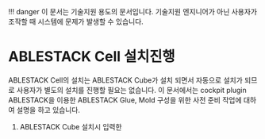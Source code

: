 !!! danger
    이 문서는 기술지원 용도의 문서입니다. 기술지원 엔지니어가 아닌 사용자가 조작할 때 시스템에 문제가 발생할 수 있습니다.

# ABLESTACK Cell 설치진행
ABLESTACK Cell의 설치는 ABLESTACK Cube가 설치 되면서 자동으로 설치가 되므로 사용자가 별도의 설치를 진행할 필요는 없습니다.
이 문서에서는 cockpit plugin ABLESTACK을 이용한 ABLESTACK Glue, Mold 구성을 위한 사전 준비 작업에 대하여 설명을 하고 있습니다.

1. ABLESTACK Cube 설치시 입력한 
